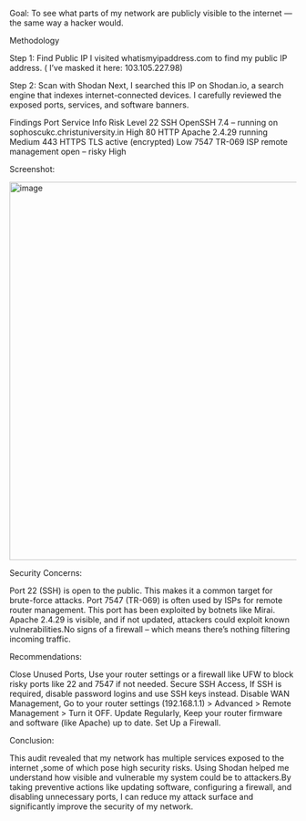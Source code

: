 Goal: To see what parts of my network are publicly visible to the internet — the same way a hacker would.

Methodology

Step 1: Find Public IP 
I visited whatismyipaddress.com to find my public IP address. ( I’ve masked it here:  103.105.227.98)

Step 2: Scan with Shodan
Next, I searched this IP on Shodan.io, a search engine that indexes internet-connected devices.
I carefully reviewed the exposed ports, services, and software banners.

 Findings
Port	Service	                     Info	                                                      Risk Level
22	SSH	                        OpenSSH 7.4 –    running on sophoscukc.christuniversity.in	    High
80	HTTP	                       Apache 2.4.29 running	                                         Medium
443	HTTPS	                     TLS active (encrypted)	                                        Low 
7547	TR-069	                   ISP remote management open – risky	                            High

 Screenshot:
 
 <img width="827" height="664" alt="image" src="https://github.com/user-attachments/assets/28e72430-1a58-4935-9f96-4ff9b1885fbb" />
  
Security Concerns:

Port 22 (SSH) is open to the public. This makes it a common target for brute-force attacks.
Port 7547 (TR-069) is often used by ISPs for remote router management. This port has been exploited by botnets like Mirai.
Apache 2.4.29 is visible, and if not updated, attackers could exploit known vulnerabilities.No signs of a firewall – which means there’s nothing filtering incoming traffic.

Recommendations:

Close Unused Ports,
Use your router settings or a firewall like UFW to block risky ports like 22 and 7547 if not needed.
Secure SSH Access,
If SSH is required, disable password logins and use SSH keys instead.
Disable WAN Management,
Go to your router settings (192.168.1.1) > Advanced > Remote Management > Turn it OFF.
Update Regularly,
Keep your router firmware and software (like Apache) up to date.
Set Up a Firewall.

Conclusion:

This audit revealed that my network has multiple services exposed to the internet ,some of which pose high security risks. Using Shodan helped me understand how visible and vulnerable my system could be to attackers.By taking preventive actions like updating software, configuring a firewall, and disabling unnecessary ports, I can reduce my attack surface and significantly improve the security of my network.



